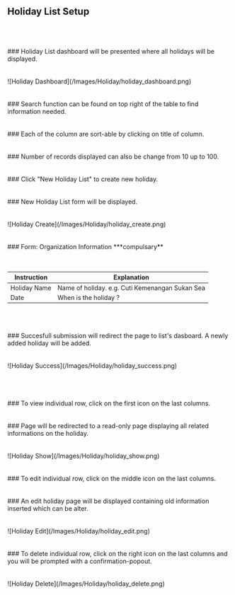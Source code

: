 ## Holiday List Setup
<br/>
<br/>
<br/>
### Holiday List dashboard will be presented where all holidays will be displayed.
<br/>
<br/>
<br/>
![Holiday Dashboard](/Images/Holiday/holiday_dashboard.png)
<br/>
<br/>
<br/>
### Search function can be found on top right of the table to find information needed.
<br/>
<br/>
<br/>
### Each of the column are sort-able by clicking on title of column.
<br/>
<br/>
<br/>
### Number of records displayed can also be change from 10 up to 100.
<br/>
<br/>
<br/>
### Click "New Holiday List" to create new holiday.
<br/>
<br/>
<br/>
### New Holiday List form will be displayed.
<br/>
<br/>
<br/>
![Holiday Create](/Images/Holiday/holiday_create.png)
<br/>
<br/>
<br/>
### Form: Organization Information ***compulsary**
<br/>
<br/>
<br/>

| Instruction  | Explanation |
| ------------- | ------------- |
| Holiday Name | Name of holiday. e.g. Cuti Kemenangan Sukan Sea |
| Date | When is the holiday ? |

<br/>
<br/>
<br/>
### Succesfull submission will redirect the page to list's dasboard. A newly added holiday will be added.
<br/>
<br/>
<br/>
![Holiday Success](/Images/Holiday/holiday_success.png)
<br/>
<br/>
<br/>
<br/>
<br/>
### To view individual row, click on the first icon on the last columns.
<br/>
<br/>
<br/>
### Page will be redirected to a read-only page displaying all related informations on the holiday.
<br/>
<br/>
<br/>
![Holiday Show](/Images/Holiday/holiday_show.png)
<br/>
<br/>
<br/>
### To edit individual row, click on the middle icon on the last columns.
<br/>
<br/>
<br/>
### An edit holiday page will be displayed containing old information inserted which can be alter.
<br/>
<br/>
<br/>
![Holiday Edit](/Images/Holiday/holiday_edit.png)
<br/>
<br/>
<br/>
### To delete individual row, click on the right icon on the last columns and you will be prompted with a confirmation-popout.
<br/>
<br/>
<br/>
![Holiday Delete](/Images/Holiday/holiday_delete.png)
